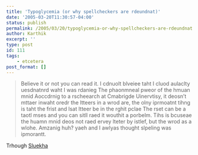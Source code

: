 ```yaml
---
title: 'Typoglycemia (or why spellcheckers are rdeundnat)'
date: '2005-03-20T11:30:57-04:00'
status: publish
permalink: /2005/03/20/typoglycemia-or-why-spellcheckers-are-rdeundnat
author: Karthik
excerpt: ''
type: post
id: 111
tags:
    - etcetera
post_format: []
---
```

> Believe it or not you can read it. I cdnuolt blveiee taht I cluod aulaclty uesdnatnrd waht I was rdanieg The phaonmneal pweor of the hmuan mnid Aoccdrnig to a rscheearch at Cmabrigde Uinervtisy, it deosn’t mttaer inwaht oredr the ltteers in a wrod are, the olny iprmoatnt tihng is taht the frist and lsat ltteer be in the rghit pclae The rset can be a taotl mses and you can sitll raed it wouthit a porbelm. Tihs is bcuseae the huamn mnid deos not raed ervey lteter by istlef, but the wrod as a wlohe. Amzanig huh? yaeh and I awlyas thought slpeling was ipmorantt.

Trhough [Sluekha](http://www.sulekha.com/chpost.asp?forum=fun&cid=212211&show=0)